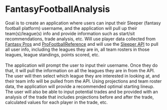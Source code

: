 # FantasyFootballAnalysis
Goal is to create an application where users can input their Sleeper (fantasy football platform) username, and the application will pull up their team(s)/league(s) info and provide information such as start/sit recommendations, trade analysis, etc. 
Will use player data collected from [Fantasy Pros](https://www.fantasypros.com/nfl/rankings/ros-overall.php) and [ProFootballReference](https://www.pro-football-reference.com/years/2023/fantasy.htm) and will use the [Sleeper API](https://docs.sleeper.com/) to pull all user info, including the leagues they are in, all team rosters in those leagues, league standings, points scored, etc.
\
\
The application will prompt the user to input their username. Once they do that, it will pull the information on all the leagues they are in from the API. The user will then select which league they are interested in looking at, and their team info will be pulled from the API. Using projections and team roster data, the application will provide a recommended optimal starting lineup. The user will also be able to input potential trades and be provided with an analysis of the trade that includes projections before and after the trade, calculated values for each player in the trade, etc.

